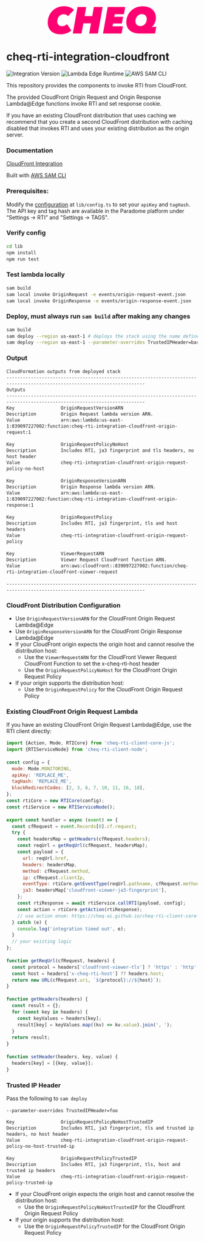 <div align="center">
  <img src="https://raw.githubusercontent.com/cheq-ai/cheq-rti-integration-cloudfront/sam-cli-1-95-update/assets/cheq-logo.svg">
</div>

# cheq-rti-integration-cloudfront

![Integration Version](https://img.shields.io/github/v/release/cheq-ai/cheq-rti-integration-cloudfront?label=Integration%20Version)
![Lambda Edge Runtime](https://img.shields.io/badge/Lambda%40Edge_Runtime-Node.js_18-44cc11)
![AWS SAM CLI](https://img.shields.io/badge/AWS_SAM_CLI-v1.95.0-44cc11)

This repository provides the components to invoke RTI from CloudFront.

The provided CloudFront Origin Request and Origin Response Lambda@Edge functions invoke RTI and set response cookie.

If you have an existing CloudFront distribution that uses caching we recommend that you create a second CloudFront distribution with caching disabled that invokes RTI and uses your existing distribution as the origin server.

### Documentation

[CloudFront Integration](https://cheq-ai.github.io/cheq-rti-integration-cloudfront)

Built
with [AWS SAM CLI](https://docs.aws.amazon.com/serverless-application-model/latest/developerguide/using-sam-cli.html)

### Prerequisites:

Modify the [configuration](https://cheq-ai.github.io/cheq-rti-integration-cloudfront/interfaces/CloudfrontConfig.html)
at `lib/config.ts` to set your `apiKey` and `tagHash`. The API key and tag hash are available in the Paradome platform under “Settings -> RTI” and "Settings -> TAGS".

### Verify config

```bash
cd lib
npm install
npm run test
```

### Test lambda locally

```bash
sam build
sam local invoke OriginRequest -e events/origin-request-event.json
sam local invoke OriginResponse -e events/origin-response-event.json
```

### Deploy, must always run `sam build` after making any changes

```bash
sam build
sam deploy --region us-east-1 # deploys the stack using the name defined in samconfig.toml
sam deploy --region us-east-1 --parameter-overrides TrustedIPHeader=bar # includes origin request policies with trusted ip header
```

### Output

```
CloudFormation outputs from deployed stack
-------------------------------------------------------------------------------------------------------------------------
Outputs
-------------------------------------------------------------------------------------------------------------------------
Key                 OriginRequestVersionARN
Description         Origin Request lambda version ARN.
Value               arn:aws:lambda:us-east-1:839097227002:function:cheq-rti-integration-cloudfront-origin-request:1

Key                 OriginRequestPolicyNoHost
Description         Includes RTI, ja3 fingerprint and tls headers, no host header
Value               cheq-rti-integration-cloudfront-origin-request-policy-no-host

Key                 OriginResponseVersionARN
Description         Origin Response lambda version ARN.
Value               arn:aws:lambda:us-east-1:839097227002:function:cheq-rti-integration-cloudfront-origin-response:1

Key                 OriginRequestPolicy
Description         Includes RTI, ja3 fingerprint, tls and host headers
Value               cheq-rti-integration-cloudfront-origin-request-policy

Key                 ViewerRequestARN
Description         Viewer Request CloudFront function ARN.
Value               arn:aws:cloudfront::839097227002:function/cheq-rti-integration-cloudfront-viewer-request

-------------------------------------------------------------------------------------------------------------------------
```

### CloudFront Distribution Configuration
- Use `OriginRequestVersionARN` for the CloudFront Origin Request Lambda@Edge
- Use `OriginResponseVersionARN` for the CloudFront Origin Response Lambda@Edge
- If your CloudFront origin expects the origin host and cannot resolve the distribution host:
  - Use the `ViewerRequestARN` for the CloudFront Viewer Request CloudFront Function to set the x-cheq-rti-host header
  - Use the `OriginRequestPolicyNoHost` for the CloudFront Origin Request Policy
- If your origin supports the distribution host:
  - Use the `OriginRequestPolicy` for the CloudFront Origin Request Policy

### Existing CloudFront Origin Request Lambda
If you have an existing CloudFront Origin Request Lambda@Edge, use the RTI client directly:
```javascript
import {Action, Mode, RTICore} from 'cheq-rti-client-core-js';
import {RTIServiceNode} from 'cheq-rti-client-node';

const config = {
  mode: Mode.MONITORING,
  apiKey: 'REPLACE_ME',
  tagHash: 'REPLACE_ME',
  blockRedirectCodes: [2, 3, 6, 7, 10, 11, 16, 18],
};
const rtiCore = new RTICore(config);
const rtiService = new RTIServiceNode();

export const handler = async (event) => {
  const cfRequest = event.Records[0].cf.request;
  try {
    const headersMap = getHeaders(cfRequest.headers);
    const reqUrl = getReqUrl(cfRequest, headersMap);
    const payload = {
      url: reqUrl.href,
      headers: headersMap,
      method: cfRequest.method,
      ip: cfRequest.clientIp,
      eventType: rtiCore.getEventType(reqUrl.pathname, cfRequest.method),
      ja3: headersMap['cloudfront-viewer-ja3-fingerprint'],
    };
    const rtiResponse = await rtiService.callRTI(payload, config);
    const action = rtiCore.getAction(rtiResponse);
    // use action enum: https://cheq-ai.github.io/cheq-rti-client-core-js/enums/Action.html
  } catch (e) {
    console.log('integration timed out', e);
  }
  // your existing logic
};

function getReqUrl(cfRequest, headers) {
  const protocol = headers['cloudfront-viewer-tls'] ? 'https' : 'http';
  const host = headers['x-cheq-rti-host'] ?? headers.host;
  return new URL(cfRequest.uri, `${protocol}://${host}`);
}

function getHeaders(headers) {
  const result = {};
  for (const key in headers) {
    const keyValues = headers[key];
    result[key] = keyValues.map((kv) => kv.value).join(', ');
  }
  return result;
}

function setHeader(headers, key, value) {
  headers[key] = [{key, value}];
}
```

### Trusted IP Header
Pass the following to `sam deploy`

`--parameter-overrides TrustedIPHeader=foo`

```
Key                 OriginRequestPolicyNoHostTrustedIP
Description         Includes RTI, ja3 fingerprint, tls and trusted ip headers, no host header
Value               cheq-rti-integration-cloudfront-origin-request-policy-no-host-trusted-ip

Key                 OriginRequestPolicyTrustedIP
Description         Includes RTI, ja3 fingerprint, tls, host and trusted ip headers
Value               cheq-rti-integration-cloudfront-origin-request-policy-trusted-ip
```
- If your CloudFront origin expects the origin host and cannot resolve the distribution host:
  - Use the `OriginRequestPolicyNoHostTrustedIP` for the CloudFront Origin Request Policy
- If your origin supports the distribution host:
  - Use the `OriginRequestPolicyTrustedIP` for the CloudFront Origin Request Policy

